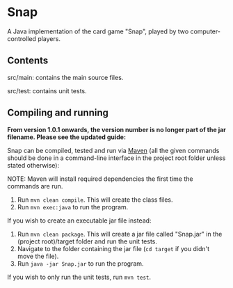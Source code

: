 # Snap
A Java implementation of the card game "Snap", played by two computer-controlled players.

## Contents

src/main: contains the main source files.

src/test: contains unit tests.

## Compiling and running

**From version 1.0.1 onwards, the version number is no longer part of the jar filename. Please see the updated guide:**

Snap can be compiled, tested and run via [Maven](https://maven.apache.org/) (all the given commands should be done in a command-line interface in the project root folder unless stated otherwise):

NOTE: Maven will install required dependencies the first time the commands are run.

1. Run ```mvn clean compile```. This will create the class files.
2. Run ```mvn exec:java``` to run the program.

If you wish to create an executable jar file instead:

1. Run ```mvn clean package```. This will create a jar file called "Snap.jar" in the (project root)/target folder and run the unit tests.
2. Navigate to the folder containing the jar file (```cd target``` if you didn't move the file).
3. Run ```java -jar Snap.jar``` to run the program.

If you wish to only run the unit tests, run ```mvn test```.
